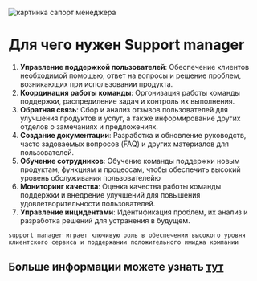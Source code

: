 ![картинка сапорт менеджера](https://yandex.ru/images/search?family=yes&from=tabbar&img_url=https%3A%2F%2Fthumbs.dreamstime.com%2Fb%2F%25D1%2581%25D0%25B4%25D0%25B5%25D0%25BB%25D0%25B0%25D0%25BD%25D0%25BD%25D0%25BE%25D0%25B5-%25D0%25BD%25D0%25B5-%25D0%25BD%25D0%25B0-%25D0%25BC%25D0%25B5%25D1%2581%25D1%2582%25D0%25BE-%25D0%25BE%25D0%25B1%25D0%25BB%25D0%25B0%25D0%25BA%25D0%25BE-%25D1%2580%25D0%25B0%25D0%25B7%25D0%25B3%25D0%25BE%25D0%25B2%25D0%25BE%25D1%2580%25D0%25B0-%25D0%25B4%25D0%25B8%25D1%2581%25D0%25BF%25D0%25B5%25D1%2582%25D1%2587%25D0%25B5%25D1%2580%25D0%25B0-%25D0%25BF%25D0%25BE%25D0%25B4%25D0%25B4%25D0%25B5%25D1%2580%25D0%25B6%25D0%25BA%25D0%25B8-%25D0%25B8-205565287.jpg&lr=62&pos=2&rpt=simage&text=%D0%B4%D0%BB%D1%8F%20%D1%87%D0%B5%D0%B3%D0%BE%20%D0%BD%D1%83%D0%B6%D0%B5%D0%BD%20%D1%81%D0%B0%D0%BF%D0%BF%D0%BE%D1%80%D1%82%20%D0%BC%D0%B5%D0%BD%D0%B5%D0%B4%D0%B6%D0%B5%D1%80)
# Для чего нужен Support manager
1.  __Управление поддержкой пользователей__: Обеспечение клиентов необходимой помощью, ответ на вопросы и решение проблем, возникающих при использовании продукта.
2.  __Координация работы команды__: Оргонизация работы команды поддержки, распредиление задач и контроль их выполнения.
3.  __Обратная связь__: Сбор и анализ отзывов пользователей для улучшения продуктов и услуг, а также информирование других отделов о замечаниях и предложениях.
4.  __Создание документации__: Разработка и обновление руководств, часто задоваемых вопросов (FAQ) и других материалов для пользователей.
5.  __Обучение сотрудников__: Обучение команды поддержки новым продуктам, функциям и процессам, чтобы обеспечить высокий уровень обслуживания пользователейю
6.  __Мониторинг качества__: Оценка качества работы команды поддержки и внедрение улучшений для повышения удовлетворительности пользователей.
7.  __Управление инцидентами__: Идентификация проблем, их анализ и разработка решений для устранения в будущем.

```
support manager играет ключивую роль в обеспечении высокого уровня клиентского сервиса и поддержании положительного имиджа компании
```

## Больше информации можете узнать [тут](https://yandex.ru/q/business/1094035969/?ysclid=m70b8ouv2e840618906)




